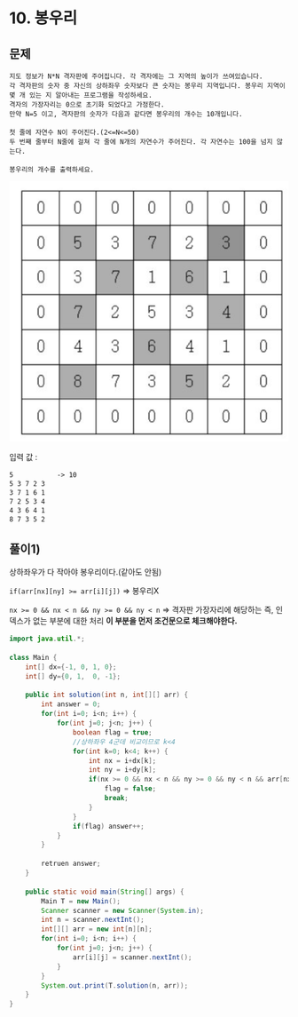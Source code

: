# 10. 봉우리
## 문제
```
지도 정보가 N*N 격자판에 주어집니다. 각 격자에는 그 지역의 높이가 쓰여있습니다.
각 격자판의 숫자 중 자신의 상하좌우 숫자보다 큰 숫자는 봉우리 지역입니다. 봉우리 지역이 몇 개 있는 지 알아내는 프로그램을 작성하세요.
격자의 가장자리는 0으로 초기화 되었다고 가정한다.
만약 N=5 이고, 격자판의 숫자가 다음과 같다면 봉우리의 개수는 10개입니다.

첫 줄에 자연수 N이 주어진다.(2<=N<=50)
두 번째 줄부터 N줄에 걸쳐 각 줄에 N개의 자연수가 주어진다. 각 자연수는 100을 넘지 않는다.

봉우리의 개수를 출력하세요.
```

<img src="/algorithm/inflearn_java_풀이/img/격자판2.png" width="700px">


입력 값 :
```
5           -> 10
5 3 7 2 3
3 7 1 6 1
7 2 5 3 4
4 3 6 4 1
8 7 3 5 2
```

## 풀이1)
상하좌우가 다 작아야 봉우리이다.(같아도 안됨)

`if(arr[nx][ny] >= arr[i][j])` => 봉우리X

`nx >= 0 && nx < n && ny >= 0 && ny < n` => 격자판 가장자리에 해당하는 즉, 인덱스가 없는 부분에 대한 처리 __이 부분을 먼저 조건문으로 체크해야한다.__

```java
import java.util.*;

class Main {
    int[] dx={-1, 0, 1, 0};
    int[] dy={0, 1,  0, -1};
    
	public int solution(int n, int[][] arr) {
	    int answer = 0;
		for(int i=0; i<n; i++) {
		    for(int j=0; j<n; j++) {
		        boolean flag = true;
		        //상하좌우 4군데 비교이므로 k<4
		        for(int k=0; k<4; k++) {
		            int nx = i+dx[k];
		            int ny = i+dy[k];
		            if(nx >= 0 && nx < n && ny >= 0 && ny < n && arr[nx][ny] >= arr[i][j]) {
		                flag = false;
		                break;
		            }
		        }
		        if(flag) answer++;
		    }
		}
		
		retruen answer;
	}

	public static void main(String[] args) {
		Main T = new Main();
		Scanner scanner = new Scanner(System.in);
		int n = scanner.nextInt();
		int[][] arr = new int[n][n];
		for(int i=0; i<n; i++) {
		    for(int j=0; j<n; j++) {
		        arr[i][j] = scanner.nextInt();
		    }
		}
    	System.out.print(T.solution(n, arr));
	}
}

```

